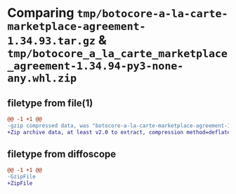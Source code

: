 # Comparing `tmp/botocore-a-la-carte-marketplace-agreement-1.34.93.tar.gz` & `tmp/botocore_a_la_carte_marketplace_agreement-1.34.94-py3-none-any.whl.zip`

## filetype from file(1)

```diff
@@ -1 +1 @@
-gzip compressed data, was "botocore-a-la-carte-marketplace-agreement-1.34.93.tar", last modified: Sat Apr 27 01:00:57 2024, max compression
+Zip archive data, at least v2.0 to extract, compression method=deflate
```

## filetype from diffoscope

```diff
@@ -1 +1 @@
-GzipFile
+ZipFile
```

